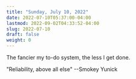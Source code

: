 ```yaml
---
title: "Sunday, July 10, 2022"
date: 2022-07-10T05:37:00-04:00
lastmod: 2022-09-02T04:33:52-04:00
slug: 2022-07-10
draft: false
weight: 0
---
```


The fancier my to-do system, the less I get done.

"Reliability, above all else" --Smokey Yunick

[//]: # "Exported with love from a post written in Org mode"
[//]: # "- https://github.com/kaushalmodi/ox-hugo"

